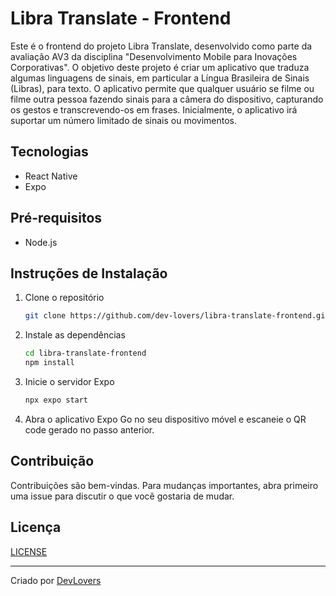 # Libra Translate - Frontend

Este é o frontend do projeto Libra Translate, desenvolvido como parte da avaliação AV3 da disciplina "Desenvolvimento Mobile para Inovações Corporativas". O objetivo deste projeto é criar um aplicativo que traduza algumas linguagens de sinais, em particular a Língua Brasileira de Sinais (Libras), para texto. O aplicativo permite que qualquer usuário se filme ou filme outra pessoa fazendo sinais para a câmera do dispositivo, capturando os gestos e transcrevendo-os em frases. Inicialmente, o aplicativo irá suportar um número limitado de sinais ou movimentos.

## Tecnologias

- React Native
- Expo

## Pré-requisitos

- Node.js

## Instruções de Instalação

1. Clone o repositório

   ```sh
   git clone https://github.com/dev-lovers/libra-translate-frontend.git
   ```

2. Instale as dependências

   ```sh
   cd libra-translate-frontend
   npm install
   ```

3. Inicie o servidor Expo

   ```sh
   npx expo start
   ```

4. Abra o aplicativo Expo Go no seu dispositivo móvel e escaneie o QR code gerado no passo anterior.

## Contribuição

Contribuições são bem-vindas. Para mudanças importantes, abra primeiro uma issue para discutir o que você gostaria de mudar.

## Licença

[LICENSE](LICENSE)

---

Criado por [DevLovers](https://github.com/dev-lovers)
